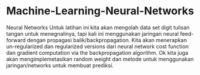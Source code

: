 # Machine-Learning-Neural-Networks
Neural Networks
Untuk latihan ini kita akan mengolah data set digit tulisan tangan untuk menegnalinya, tapi kali ini menggunakan jaringan neural feed-forward dengan propagasi balik/backpropagation. Kita akan menerapkan un-regularized dan regularized versions dari neural network cost function dan gradient computation via the backpropagation algorithm. Ok kita juga akan mengimplemetasikan random weight dan metode untuk menggunakan jaringan/networks untuk membuat prediksi.

